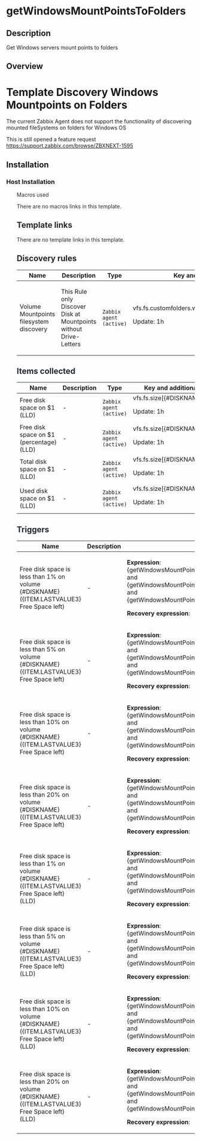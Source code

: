 # getWindowsMountPointsToFolders

## Description

Get Windows servers mount points to folders

## Overview


Template Discovery Windows Mountpoints on Folders
=================================================


The current Zabbix Agent does not support the functionality of discovering mounted fileSystems on folders for Windows OS


This is still opened a feature request <https://support.zabbix.com/browse/ZBXNEXT-1595>


Installation
------------


### Host Installation


<ul style="box-sizing: border-box; margin-bottom: 16px; margin-top: 0px; padding-left: 2em; color: #24292e; font-family: -apple-system, system-ui, 'Segoe UI', Helvetica, Arial, sans-serif, 'Apple C## Author

Douglas Lopez

## Macros used

There are no macros links in this template.

## Template links

There are no template links in this template.

## Discovery rules

|Name|Description|Type|Key and additional info|
|----|-----------|----|----|
|Volume Mountpoints filesystem discovery|<p>This Rule only Discover Disk at Mountpoints without Drive-Letters</p>|`Zabbix agent (active)`|vfs.fs.customfolders.windowsmountpoints.discovery<p>Update: 1h</p>|
## Items collected

|Name|Description|Type|Key and additional info|
|----|-----------|----|----|
|Free disk space on $1 (LLD)|<p>-</p>|`Zabbix agent (active)`|vfs.fs.size[{#DISKNAME},free]<p>Update: 1h</p>|
|Free disk space on $1 (percentage) (LLD)|<p>-</p>|`Zabbix agent (active)`|vfs.fs.size[{#DISKNAME},pfree]<p>Update: 1h</p>|
|Total disk space on $1 (LLD)|<p>-</p>|`Zabbix agent (active)`|vfs.fs.size[{#DISKNAME},total]<p>Update: 1h</p>|
|Used disk space on $1 (LLD)|<p>-</p>|`Zabbix agent (active)`|vfs.fs.size[{#DISKNAME},used]<p>Update: 1h</p>|
## Triggers

|Name|Description|Expression|Priority|
|----|-----------|----------|--------|
|Free disk space is less than 1% on volume {#DISKNAME} ({ITEM.LASTVALUE3} Free Space left)|<p>-</p>|<p>**Expression**: {getWindowsMountPointsToFolders:vfs.fs.size[{#DISKNAME},pfree].last(0)}<1 and {getWindowsMountPointsToFolders:vfs.fs.size[{#DISKNAME},pfree].last(0)}>10 and {getWindowsMountPointsToFolders:vfs.fs.size[{#DISKNAME},free].last(0)}>1</p><p>**Recovery expression**: </p>|disaster|
|Free disk space is less than 5% on volume {#DISKNAME} ({ITEM.LASTVALUE3} Free Space left)|<p>-</p>|<p>**Expression**: {getWindowsMountPointsToFolders:vfs.fs.size[{#DISKNAME},pfree].last(0)}<5 and {getWindowsMountPointsToFolders:vfs.fs.size[{#DISKNAME},pfree].last(0)}>10 and {getWindowsMountPointsToFolders:vfs.fs.size[{#DISKNAME},free].last(0)}>1</p><p>**Recovery expression**: </p>|high|
|Free disk space is less than 10% on volume {#DISKNAME} ({ITEM.LASTVALUE3} Free Space left)|<p>-</p>|<p>**Expression**: {getWindowsMountPointsToFolders:vfs.fs.size[{#DISKNAME},pfree].last(0)}<10 and {getWindowsMountPointsToFolders:vfs.fs.size[{#DISKNAME},pfree].last(0)}>10 and {getWindowsMountPointsToFolders:vfs.fs.size[{#DISKNAME},free].last(0)}>1</p><p>**Recovery expression**: </p>|warning|
|Free disk space is less than 20% on volume {#DISKNAME} ({ITEM.LASTVALUE3} Free Space left)|<p>-</p>|<p>**Expression**: {getWindowsMountPointsToFolders:vfs.fs.size[{#DISKNAME},pfree].last(0)}<20 and {getWindowsMountPointsToFolders:vfs.fs.size[{#DISKNAME},pfree].last(0)}>10 and {getWindowsMountPointsToFolders:vfs.fs.size[{#DISKNAME},free].last(0)}>1</p><p>**Recovery expression**: </p>|information|
|Free disk space is less than 1% on volume {#DISKNAME} ({ITEM.LASTVALUE3} Free Space left) (LLD)|<p>-</p>|<p>**Expression**: {getWindowsMountPointsToFolders:vfs.fs.size[{#DISKNAME},pfree].last(0)}<1 and {getWindowsMountPointsToFolders:vfs.fs.size[{#DISKNAME},pfree].last(0)}>10 and {getWindowsMountPointsToFolders:vfs.fs.size[{#DISKNAME},free].last(0)}>1</p><p>**Recovery expression**: </p>|disaster|
|Free disk space is less than 5% on volume {#DISKNAME} ({ITEM.LASTVALUE3} Free Space left) (LLD)|<p>-</p>|<p>**Expression**: {getWindowsMountPointsToFolders:vfs.fs.size[{#DISKNAME},pfree].last(0)}<5 and {getWindowsMountPointsToFolders:vfs.fs.size[{#DISKNAME},pfree].last(0)}>10 and {getWindowsMountPointsToFolders:vfs.fs.size[{#DISKNAME},free].last(0)}>1</p><p>**Recovery expression**: </p>|high|
|Free disk space is less than 10% on volume {#DISKNAME} ({ITEM.LASTVALUE3} Free Space left) (LLD)|<p>-</p>|<p>**Expression**: {getWindowsMountPointsToFolders:vfs.fs.size[{#DISKNAME},pfree].last(0)}<10 and {getWindowsMountPointsToFolders:vfs.fs.size[{#DISKNAME},pfree].last(0)}>10 and {getWindowsMountPointsToFolders:vfs.fs.size[{#DISKNAME},free].last(0)}>1</p><p>**Recovery expression**: </p>|warning|
|Free disk space is less than 20% on volume {#DISKNAME} ({ITEM.LASTVALUE3} Free Space left) (LLD)|<p>-</p>|<p>**Expression**: {getWindowsMountPointsToFolders:vfs.fs.size[{#DISKNAME},pfree].last(0)}<20 and {getWindowsMountPointsToFolders:vfs.fs.size[{#DISKNAME},pfree].last(0)}>10 and {getWindowsMountPointsToFolders:vfs.fs.size[{#DISKNAME},free].last(0)}>1</p><p>**Recovery expression**: </p>|information|
